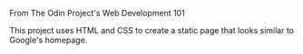 From The Odin Project's Web Development 101

This project uses HTML and CSS to create a static page that looks similar to Google's homepage.
